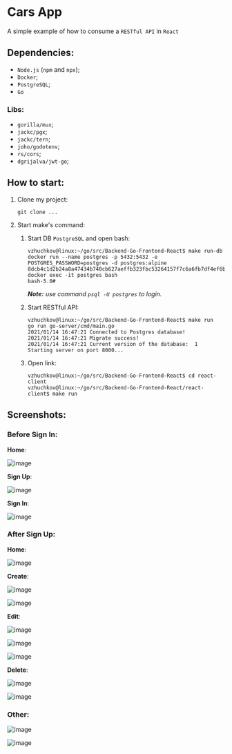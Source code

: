 # Cars App

A simple example of how to consume a `RESTful API` in `React` 

## Dependencies:

- `Node.js` (`npm` and `npx`);
- `Docker`;
- `PostgreSQL`;
- `Go`

### **Libs**: 
- `gorilla/mux`;
- `jackc/pgx`;
- `jackc/tern`;
- `joho/godotenv`;
- `rs/cors`;
- `dgrijalva/jwt-go`;

## How to start:

1. Clone my project:  
    
    ```properties
    git clone ...
    ```
2. Start make's command:  
    1. Start DB `PostgreSQL` and open bash:

        ```properties
        vzhuchkov@linux:~/go/src/Backend-Go-Frontend-React$ make run-db 
        docker run --name postgres -p 5432:5432 -e POSTGRES_PASSWORD=postgres -d postgres:alpine
        8dcb4c1d2b24a8a47434b740cb627aeffb323fbc53264157f7c6a6fb7df4ef6b
        docker exec -it postgres bash
        bash-5.0# 
        ```
        ***Note:** use command `psql -U postgres` to login.*
    2. Start RESTful API:
        
        ```properties
        vzhuchkov@linux:~/go/src/Backend-Go-Frontend-React$ make run
        go run go-server/cmd/main.go
        2021/01/14 16:47:21 Connected to Postgres database!
        2021/01/14 16:47:21 Migrate success!
        2021/01/14 16:47:21 Current version of the database:  1
        Starting server on port 8000...
        ```
    3. Open link:

        ```properties
        vzhuchkov@linux:~/go/src/Backend-Go-Frontend-React$ cd react-client
        vzhuchkov@linux:~/go/src/Backend-Go-Frontend-React/react-client$ make run
        ```
## Screenshots:

### **Before Sign In:**

**Home**:

![image](img/1.png)

**Sign Up**:

![image](img/3.png)

**Sign In**:

![image](img/2.png)

### **After Sign Up:**

**Home**:

![image](img/4.png)

**Create**:

![image](img/5.png)

![image](img/6.png)

**Edit**: 

![image](img/7.png)

![image](img/8.png)

![image](img/9.png)

**Delete**:

![image](img/10.png)

![image](img/11.png)

### **Other:**

![image](img/12.png)

![image](img/13.png)
